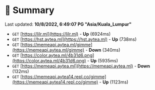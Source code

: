 # 📖 Summary
Last updated: **10/8/2022, 6:49:07 PG "Asia/Kuala_Lumpur"**

- `GET` [https://lilr.ml](https://lilr.ml) - **Up** (6924ms)
- `GET` [https://hst.aytea.ml](https://hst.aytea.ml) - **Up** (738ms)
- `GET` [https://memeapi.aytea.ml/gimme](https://memeapi.aytea.ml/gimme) - **Down** (340ms)
- `GET` [https://color.aytea.ml/4b31d6.png](https://color.aytea.ml/4b31d6.png) - **Up** (5935ms)
- `GET` [https://memeapi.aytea.ml](https://memeapi.aytea.ml) - **Down** (132ms)
- `GET` [https://memeapi.aytea14.repl.co/gimme](https://memeapi.aytea14.repl.co/gimme) - **Up** (1123ms)
